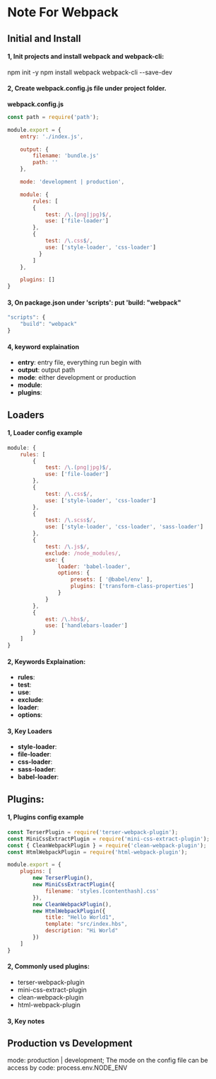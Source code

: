 # Note For Webpack

## Initial and Install

#### 1, Init projects and install webpack and webpack-cli:

  npm init -y
  npm install webpack webpack-cli --save-dev

#### 2, Create webpack.config.js file under project folder.
**webpack.config.js**

```javascript
const path = require('path');

module.export = {
    entry: './index.js',

    output: {
        filename: 'bundle.js'
        path: ''
    },

    mode: 'development | production',

    module: {
        rules: [ 
        {
            test: /\.(png|jpg)$/, 
            use: ['file-loader']
        },
        {
            test: /\.css$/, 
            use: ['style-loader', 'css-loader']
          }
        ]
    },

    plugins: []
}
```

#### 3, On package.json under 'scripts': put 'build: "webpack"

```javascript
"scripts": {
    "build": "webpack"
}

```

#### 4, keyword explaination
- **entry**: entry file, everything run begin with
- **output**: output path
- **mode**: either development or production
- **module**: 
- **plugins**: 

## Loaders

#### 1, Loader config example

```javascript
module: {
    rules: [ 
        {
            test: /\.(png|jpg)$/, 
            use: ['file-loader']
        },
        {
            test: /\.css$/, 
            use: ['style-loader', 'css-loader']
        },
        {
            test: /\.scss$/, 
            use: ['style-loader', 'css-loader', 'sass-loader']
        }, 
        {
            test: /\.js$/,
            exclude: /node_modules/,
            use: {
                loader: 'babel-loader',
                options: {
                    presets: [ '@babel/env' ], 
                    plugins: ['transform-class-properties']
                }
            }
        }, 
        {
            est: /\.hbs$/,
            use: ['handlebars-loader']
        }
    ]
}
```

#### 2, Keywords Explaination:
- **rules**:
- **test**:
- **use**:
- **exclude**:
- **loader**:
- **options**:


#### 3, Key Loaders
- **style-loader**:
- **file-loader**:
- **css-loader**:
- **sass-loader**:
- **babel-loader**:

## Plugins:

#### 1, Plugins config example

```javascript
const TerserPlugin = require('terser-webpack-plugin');
const MiniCssExtractPlugin = require('mini-css-extract-plugin');
const { CleanWebpackPlugin } = require('clean-webpack-plugin');
const HtmlWebpackPlugin = require('html-webpack-plugin');

module.export = {
    plugins: [
        new TerserPlugin(),
        new MiniCssExtractPlugin({
            filename: 'styles.[contenthash].css'
        }),
        new CleanWebpackPlugin(),
        new HtmlWebpackPlugin({
            title: "Hello World1",
            template: "src/index.hbs", 
            description: "Hi World"
        })
    ]
}

```

#### 2, Commonly used plugins:
- terser-webpack-plugin
- mini-css-extract-plugin
- clean-webpack-plugin
- html-webpack-plugin


#### 3, Key notes



## Production vs Development

mode: production | development;
The mode on the config file can be access by code:  process.env.NODE_ENV












